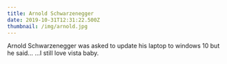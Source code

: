 ```yaml
---
title: Arnold Schwarzenegger
date: 2019-10-31T12:31:22.500Z
thumbnail: /img/arnold.jpg
---
```


Arnold Schwarzenegger was asked to update his laptop to windows 10 but he said...
...I still love vista baby.
